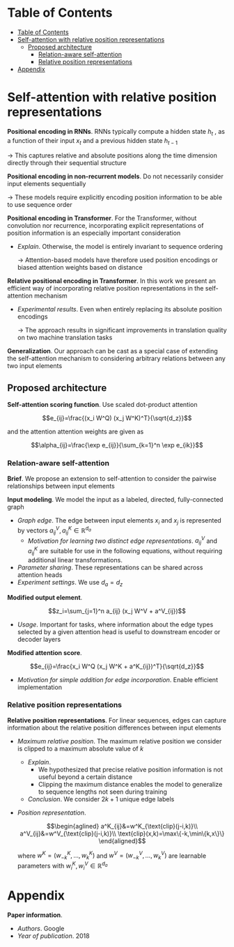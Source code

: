 <!-- TOC titleSize:1 tabSpaces:2 depthFrom:1 depthTo:6 withLinks:1 updateOnSave:1 orderedList:0 skip:0 title:1 charForUnorderedList:* -->
# Table of Contents
- [Table of Contents](#table-of-contents)
- [Self-attention with relative position representations](#self-attention-with-relative-position-representations)
  - [Proposed architecture](#proposed-architecture)
    - [Relation-aware self-attention](#relation-aware-self-attention)
    - [Relative position representations](#relative-position-representations)
- [Appendix](#appendix)
<!-- /TOC -->

# Self-attention with relative position representations
**Positional encoding in RNNs**. RNNs typically compute a hidden state $h_t$ , as a function of their input $x_t$ and a previous hidden state $h_{t−1}$

$\to$ This captures relative and absolute positions along the time dimension directly through their sequential structure

**Positional encoding in non-recurrent models**. Do not necessarily consider input elements sequentially

$\to$ These models require explicitly encoding position information to be able to use sequence order

**Positional encoding in Transformer**. For the Transformer, without convolution nor recurrence, incorporating explicit representations of position information is an especially important consideration
* *Explain*. Otherwise, the model is entirely invariant to sequence ordering
    
    $\to$ Attention-based models have therefore used position encodings or biased attention weights based on distance

**Relative positional encoding in Transformer**. In this work we present an efficient way of incorporating relative position representations in the self-attention mechanism
* *Experimental results*. Even when entirely replacing its absolute position encodings
    
    $\to$ The approach results in significant improvements in translation quality on two machine translation tasks

**Generalization**. Our approach can be cast as a special case of extending the self-attention mechanism to considering arbitrary relations between any two input elements

## Proposed architecture
**Self-attention scoring function**. Use scaled dot-product attention

$$e_{ij}=\frac{(x_i W^Q) (x_j W^K)^T}{\sqrt{d_z}}$$

and the attention attention weights are given as

$$\alpha_{ij}=\frac{\exp e_{ij}}{\sum_{k=1}^n \exp e_{ik}}$$

### Relation-aware self-attention
**Brief**. We propose an extension to self-attention to consider the pairwise relationships between input elements

**Input modeling**. We model the input as a labeled, directed, fully-connected graph
* *Graph edge*. The edge between input elements $x_i$ and $x_j$ is represented by vectors $a_{ij}^V, a_{ij}^K\in\mathbb{R}^{d_a}$
    * *Motivation for learning two distinct edge representations*. $a^V_{ij}$ and $a^K_{ij}$ are suitable for use in the following equations, without requiring additional linear transformations.
* *Parameter sharing*. These representations can be shared across attention heads
* *Experiment settings*. We use $d_a = d_z$

**Modified output element**. 

$$z_i=\sum_{j=1}^n a_{ij} (x_j W^V + a^V_{ij})$$


* *Usage*. Important for tasks, where information about the edge types selected by a given attention head is useful to downstream encoder or decoder layers

**Modified attention score**.

$$e_{ij}=\frac{x_i W^Q (x_j W^K + a^K_{ij})^T}{\sqrt{d_z}}$$

* *Motivation for simple addition for edge incorporation*. Enable efficient implementation

### Relative position representations
**Relative position representations**. For linear sequences, edges can capture information about the relative position differences between input elements
* *Maximum relative position*. The maximum relative position we consider is clipped to a maximum absolute value of $k$
    * *Explain*. 
        * We hypothesized that precise relative position information is not useful beyond a certain distance
        * Clipping the maximum distance enables the model to generalize to sequence lengths not seen during training
    * *Conclusion*. We consider $2k + 1$ unique edge labels
* *Position representation*.

    $$\begin{aglined}
    a^K_{ij}&=w^K_{\text{clip}(j-i,k)}\\
    a^V_{ij}&=w^V_{\text{clip}(j-i,k)}\\
    \text{clip}(x,k)=\max\{-k,\min\{k,x\}\}
    \end{aligned}$$

    where $w^K=(w^K_{-k},\dots,w_k^K)$ and $w^V=(w^V_{-k}, \dots, w^V_k)$ are learnable parameters with $w_i^K,w_i^V\in\mathbb{R}^{d_a}$

# Appendix
**Paper information**.
* *Authors*. Google
* *Year of publication*. 2018